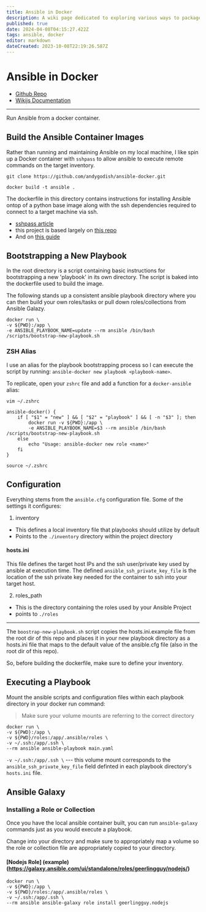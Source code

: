 ```yaml
---
title: Ansible in Docker
description: A wiki page dedicated to exploring various ways to package container images used to execute playbooks.
published: true
date: 2024-04-08T04:15:27.422Z
tags: ansible, docker
editor: markdown
dateCreated: 2023-10-08T22:19:26.587Z
---
```


# Ansible in Docker

- [Github Repo](https://github.com/andygodish/ansible-docker)
- [Wikijs Documentation](https://github.com/andygodish/wikijs-storage/blob/main/ansible/docker-container.md)

---

Run Ansible from a docker container.

## Build the Ansible Container Images

Rather than running and maintaining Ansible on my local machine, I like spin up a Docker container with `sshpass` to allow ansible to execute remote commands on the target inventory.

```
git clone https://github.com/andygodish/ansible-docker.git

docker build -t ansible .
```

The dockerfile in this directory contains instructions for installing Ansible ontop of a python base image along with the ssh dependencies required to connect to a target machine via ssh. 

- [sshpass article](https://www.redhat.com/sysadmin/ssh-automation-sshpass)
- this project is based largely on [this repo](https://github.com/willhallonline/docker-ansible)
- And on [this guide](https://iceburn.medium.com/run-ansible-with-docker-9eb27d75285b)

## Bootstrapping a New Playbook

In the root directory is a script containing basic instructions for bootstrapping a new 'playbook' in its own directory. The script is baked into the dockerfile used to build the image. 

The following stands up a consistent ansible playbook directory where you can then build your own roles/tasks or pull down roles/collections from Ansible Galazy. 

```
docker run \                   
-v ${PWD}:/app \
-e ANSIBLE_PLAYBOOK_NAME=update --rm ansible /bin/bash /scripts/bootstrap-new-playbook.sh
```

### ZSH Alias

I use an alias for the playbook bootstrapping process so I can execute the script by running: `ansible-docker new playbook <playbook-name>`.

To replicate, open your `zshrc` file and add a function for a `docker-ansible` alias:

```
vim ~/.zshrc
```

```
ansible-docker() {
    if [ "$1" = "new" ] && [ "$2" = "playbook" ] && [ -n "$3" ]; then
        docker run -v ${PWD}:/app \
        -e ANSIBLE_PLAYBOOK_NAME=$3 --rm ansible /bin/bash /scripts/bootstrap-new-playbook.sh
    else
        echo "Usage: ansible-docker new role <name>"
    fi
}
```

```
source ~/.zshrc
```

## Configuration

Everything stems from the `ansible.cfg` configuration file. Some of the settings it configures:

1. inventory

- This defines a local inventory file that playbooks should utilize by default
- Points to the `./inventory` directory within the project directory

#### hosts.ini

This file defines the target host IPs and the ssh user/private key used by ansible at execution time. The defined `ansible_ssh_private_key_file` is the location of the ssh private key needed for the container to ssh into your target host. 

2. roles_path

- This is the directory containing the roles used by your Ansible Project
- points to `./roles`

---

The `boostrap-new-playbook.sh` script copies the hosts.ini.example file from the root dir of this repo and places it in your new playbook directory as a hosts.ini file that maps to the default value of the ansible.cfg file (also in the root dir of this repo).

So, before building the dockerfile, make sure to define your inventory. 

## Executing a Playbook

Mount the ansible scripts and configuration files within each playbook directory in your docker run command: 

> Make sure your volume mounts are referring to the correct directory

```
docker run \
-v ${PWD}:/app \
-v ${PWD}/roles:/app/.ansible/roles \
-v ~/.ssh:/app/.ssh \
--rm ansible ansible-playbook main.yaml
```

`-v ~/.ssh:/app/.ssh \` --- this volume mount corresponds to the `ansible_ssh_private_key_file` field definted in each playbook directory's `hosts.ini` file. 

## Ansible Galaxy

### Installing a Role or Collection

Once you have the local ansible container built, you can run `ansible-galaxy` commands just as you would execute a playbook.

Change into your directory and make sure to appropriately map a volume so the role or collection file are appropriately copied to your directory.

#### [Nodejs Role] (example) (https://galaxy.ansible.com/ui/standalone/roles/geerlingguy/nodejs/)

```
docker run \
-v ${PWD}:/app \
-v ${PWD}/roles:/app/.ansible/roles \
-v ~/.ssh:/app/.ssh \
--rm ansible ansible-galaxy role install geerlingguy.nodejs
```


